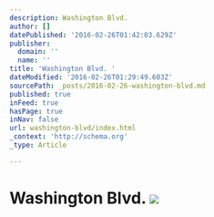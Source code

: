 ```yaml
---
description: Washington Blvd.
author: []
datePublished: '2016-02-26T01:42:03.629Z'
publisher:
  domain: ''
  name: ''
title: 'Washington Blvd. '
dateModified: '2016-02-26T01:29:49.603Z'
sourcePath: _posts/2016-02-26-washington-blvd.md
published: true
inFeed: true
hasPage: true
inNav: false
url: washington-blvd/index.html
_context: 'http://schema.org'
_type: Article

---
```

# Washington Blvd. ![](https://the-grid-user-content.s3-us-west-2.amazonaws.com/18e54d04-9689-43ea-a19c-3f5c4067fa5d.png)
